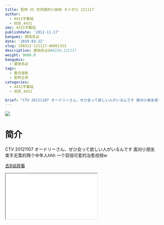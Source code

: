 ```yaml
---
title: 若林 VS 吃鸡翅的小妹妹 オドぜひ 121117
author:
  - 4431字幕组
  - 叔叔_4431
zmz: 4431字幕组
publishdate: '2012-11-17'
bangumi: 黛丽务必
date: '2019-03-12'
slug: 190312-121117-46061353
description: 黛丽务必&#8226;121117
weight: 9688.0
bangumis:
  - 黛丽务必
tags:
  - 春日俊彰
  - 若林正恭
categories:
  - 4431字幕组
  - 叔叔_4431

brief: "CTV 20121107 オードリーさん、ぜひ会って欲しい人がいるんです 面对小朋友束手无策的两个中年人hhh 一个双倍可爱的治愈视频w"
---
```

![](https://i.imgur.com/hAUlDgW.jpg)
# 简介  
CTV 20121107 オードリーさん、ぜひ会って欲しい人がいるんです
面对小朋友束手无策的两个中年人hhh
一个双倍可爱的治愈视频w  

[去B站观看](https://www.bilibili.com/video/av46061353/)
<div class ="resp-container"><iframe class="testiframe" src="//player.bilibili.com/player.html?aid=46061353"", scrolling="no", allowfullscreen="true" > </iframe></div> 
